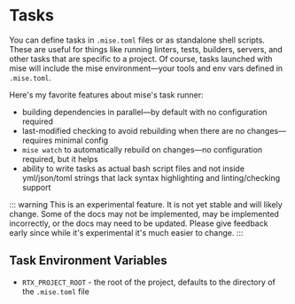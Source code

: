 # Tasks <Badge type="warning" text="experimental" />

You can define tasks in `.mise.toml` files or as standalone shell scripts. These are useful for things like
running linters, tests, builders, servers, and other tasks that are specific to a project. Of course,
tasks launched with mise will include the mise environment—your tools and env vars defined in `.mise.toml`.

Here's my favorite features about mise's task runner:

- building dependencies in parallel—by default with no configuration required
- last-modified checking to avoid rebuilding when there are no changes—requires minimal config
- `mise watch` to automatically rebuild on changes—no configuration required, but it helps
- ability to write tasks as actual bash script files and not inside yml/json/toml strings that lack syntax highlighting and linting/checking support

::: warning
This is an experimental feature. It is not yet stable and will likely change. Some of the docs
may not be implemented, may be implemented incorrectly, or the docs may need to be updated.
Please give feedback early since while it's experimental it's much easier to change.
:::

## Task Environment Variables

- `RTX_PROJECT_ROOT` - the root of the project, defaults to the directory of the `.mise.toml` file
